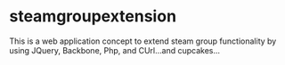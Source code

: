 steamgroupextension
===================

This is a web application concept to extend steam group functionality by using JQuery, Backbone, Php, and CUrl...and cupcakes...
